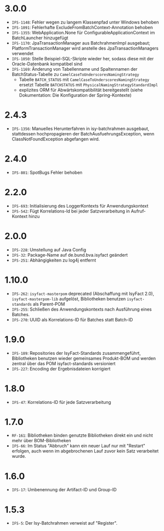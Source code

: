 # 3.0.0
- `IFS-1148`: Fehler wegen zu langem Klassenpfad unter Windows behoben
- `IFS-1091`: Fehlerhafte ExcludeFromBatchContext-Annotation behoben
- `IFS-1355`: WebApplication.None für ConfigurableApplicationContext im BatchLauncher hinzugefügt
- `IFS-1170`: JpaTransactionManager aus BatchrahmenImpl ausgebaut; PlatformTransactionManager wird anstelle des JpaTransactionManagers verwendet
- `IFS-1050`: Stelle Beispiel-SQL-Skripte wieder her, sodass diese mit der Oracle-Datenbank kompatibel sind
- `IFS-1169`: Änderung von Tabellenname und Spaltennamen der BatchStatus-Tabelle zu `CamelCaseToUnderscoresNamingStrategy`
    * Tabelle `BATCH_STATUS` mit `CamelCaseToUnderscoresNamingStrategy` ersetzt Tabelle `BATCHSTATUS` mit `PhysicalNamingStrategyStandardImpl`
    * explizites ORM für Abwärtskompatibilität bereitgestellt (siehe Dokumentation: Die Konfiguration der Spring-Kontexte)

# 2.4.3
- `IFS-1356`: Manuelles Herunterfahren in isy-batchrahmen ausgebaut, stattdessen hochpropagieren der BatchAusfuehrungsException, wenn ClassNotFoundException abgefangen wird.

# 2.4.0
- `IFS-801`: SpotBugs Fehler behoben

# 2.2.0
- `IFS-693`: Initialisierung des LoggerKontexts für Anwendungskontext
- `IFS-542`: Fügt Korrelations-Id bei jeder Satzverarbeitung in Aufruf-Kontext hinzu

# 2.0.0
- `IFS-228`: Umstellung auf Java Config
- `IFS-32`: Package-Name auf de.bund.bva.isyfact geändert
- `IFS-251`: Abhängigkeiten zu log4j entfernt

# 1.10.0
- `IFS-262`: `isyfact-masterpom` deprecated (Abschaffung mit IsyFact 2.0), `isyfact-masterpom-lib` aufgelöst, Bibliotheken benutzen `isyfact-standards` als Parent-POM
- `IFS-255`: Schließen des Anwendungskontexts nach Ausführung eines Batches.
- `IFS-270`: UUID als Korrelations-ID für Batches statt Batch-ID

# 1.9.0
- `IFS-189`: Repositories der IsyFact-Standards zusammengeführt, Bibliotheken benutzen wieder gemeinsames Produkt-BOM und werden zentral über das POM isyfact-standards versioniert
- `IFS-227`: Encoding der Ergebnisdateien korrigiert

# 1.8.0
- `IFS-47`: Korrelations-ID für jede Satzverarbeitung

# 1.7.0
- `RF-161`: Bibliotheken binden genutzte Bibliotheken direkt ein und nicht mehr über BOM-Bibliotheken
- `IFS-66`: Im Status "Abbruch" kann ein neuer Lauf nur mit "Restart" erfolgen, auch wenn im abgebrochenen Lauf zuvor kein Satz verarbeitet wurde.

# 1.6.0
- `IFS-17`: Umbenennung der Artifact-ID und Group-ID

# 1.5.3
- `IFS-5`: Der Isy-Batchrahmen verweist auf "Register".